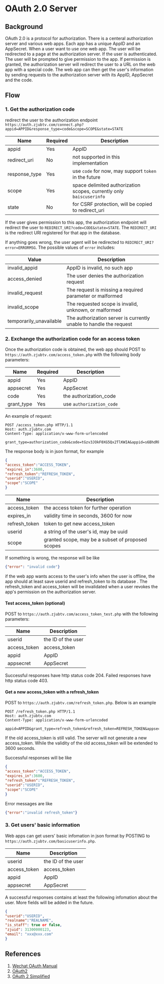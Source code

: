 OAuth 2.0 Server
======================

## Background

OAuth 2.0 is a protocol for authorization. There is a centeral authorization server and various web apps. Each app has a unique AppID and an AppSecret. When a user want to use one web app. The user will be redirected to a page at the authorization server. If the user is authenticated. The user will be prompted to give permission to the app. If permission is granted, the authorization server will redirect the user to a URL on the web app with a special code. The web app can then get the user's information by sending requests to the authorization server with its AppID, AppSecret and the code.

## Flow

### 1. Get the authorization code

redirect the user to the authorization endpoint `https://auth.zjubtv.com/connect.php?appid=APPID&response_type=code&scope=SCOPE&state=STATE`

Name | Required | Description
-----|---------|------
appid| Yes  | AppID
redirect_uri | No | not supported in this implementation
response_type | Yes | use `code` for now, may support `token` in the future
scope | Yes | space delimited authorization scopes, currently only `baiscuserinfo`
state | No | for CSRF protection, will be copied to redirect_uri

If the user gives permission to this app, the authorization endpoint will redirect the user to `REDIRECT_URI?code=CODE&state=STATE`. The `REDIRECT_URI` is the redirect URI registered for that app in the database.

If anything goes wrong, the user agent will be redirected to `REDIRECT_URI?error=ERRORMSG`. The possible values of `error` includes:

Value | Description
-----| -------------
invalid_appid | AppID is invalid, no such app
access_denied | The user denies the authorization request
invalid_request | The request is missing a required parameter or malformed
invalid_scope | The requested scope is invalid, unknown, or malformed
temporarily_unavailable | The authorization server is currently unable to handle the request

### 2. Exchange the authorization code for an access token

Once the authorization code is obtained, the web app should POST to `https://auth.zjubtv.com/access_token.php` with the following body parameters:

Name | Required | Description
-----|---------|------
appid | Yes | AppID
appsecret | Yes | AppSecret
code | Yes | the authorization_code
grant_type | Yes | use `authorization_code`

An example of request:
```
POST /access_token.php HTTP/1.1
Host: auth.zjubtv.com
Content-Type: application/x-www-form-urlencoded

grant_type=authorization_code&code=tGzv3JOkF0XG5Qx2TlKWIA&appid=s6BhdRkqt3&appsecret=7Fjfp0ZBr1KtDRbnfVdmIw
```

The response body is in json format, for example
```json
{
"access_token":"ACCESS_TOKEN",
"expires_in":3600,
"refresh_token":"REFRESH_TOKEN",
"userid":"USERID",
"scope":"SCOPE"
}
```

Name | Description
-----|------
access_token | the access token for further operation
expires_in | validity time in seconds, 3600 for now
refresh_token | token to get new access_token
userid | a string of the user's id, may be uuid
scope | granted scope, may be a subset of proposed scopes

If something is wrong, the response will be like
```json
{"error": "invalid code"}
```

if the web app wants access to the user's info when the user is offline, the app should at least save userid and refresh_token to its database . The refresh_token and access_token will be invalidated when a user revokes the app's permission on the authorization server.

#### Test access_token (optional)

POST to `https://auth.zjubtv.com/access_token_test.php` with the following parameters:

Name | Description
-----|------
userid | the ID of the user
access_token | access_token
appid | AppID
appsecret | AppSecret

Successful responses have http status code 204.
Failed responses have http status code 403.

#### Get a new access_token with a refresh_token

POST to `https://auth.zjubtv.com/refresh_token.php`. Below is an example

```
POST /refresh_token.php HTTP/1.1
Host: auth.zjubtv.com
Content-Type: application/x-www-form-urlencoded

appid=APPID&grant_type=refresh_token&refresh_token=REFRESH_TOKEN&appsecret=7Fjfp0ZBr1KtDRbnfVdmIw
```

If the old access_token is still valid. The server will not generate a new access_token. While the validity of the old access_token will be extended to 3600 seconds.

Successful responses will be like
```json
{
"access_token":"ACCESS_TOKEN",
"expires_in":3600,
"refresh_token":"REFRESH_TOKEN",
"userid":"USERID",
"scope":"SCOPE"
}
```

Error messages are like
```json
{"error":"invalid refresh_token"}
```


### 3. Get users' basic information

Web apps can get users' basic infomation in json format by POSTING to `https://auth.zjubtv.com/basicuserinfo.php`.

Name | Description
-----|------
userid | the ID of the user
access_token | access_token
appid | AppID
appsecret | AppSecret

A successful responses contains at least the following infomation about the user. More fields will be added in the future.
```json
{
"userid":"USERID",
"realname":"REALNAME",
"is_staff": true or false,
"zjuid": 31300000123,
"email": "xxx@xxx.com"
}
```

## References

1. [Wechat OAuth Manual ](https://wohugb.gitbooks.io/wechat/content/qrconnent/README.html)
2. [OAuth2](http://oauth.net/2/)
3. [OAuth 2 Simplified](https://aaronparecki.com/oauth-2-simplified/)

